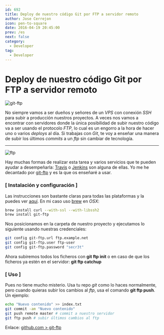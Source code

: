 ```yaml
---
id: 692
title: Deploy de nuestro código Git por FTP a servidor remoto
author: Jose Cerrejon
icon: pen-to-square
date: 2016-04-19 20:45:00
prev: /es
next: false
category:
  - Developer
tag:
  - Developer
---
```


# Deploy de nuestro código Git por FTP a servidor remoto

![git-ftp](/images/2016/04/git-ftp.png)

No siempre vamos a ser dueños y señores de un *VPS* con conexión *SSH* para subir a producción nuestros proyectos. A veces nos vamos a encontrar con servidores donde la única posibilidad de subir nuestro código va a ser usando el protocolo *FTP*, lo cual es un engorro a la hora de hacer uno o varios *deploys* al día. Si trabajas con *Git*, te voy a enseñar una manera de subir los últimos *commits* a un *ftp* sin cambiar de tecnología.

- - -
![ftp](/images/2016/04/ftp.jpg)

Hay muchas formas de realizar esta tarea y varios servicios que te pueden ayudar a desempeñarla: [Travis](https://travis-ci.org/) o [Jenkins](https://jenkins.io) son alguna de ellas. Yo me he decantado por [git-ftp](https://github.com/git-ftp/git-ftp) y es la que os enseñaré a usar.

### [ Instalación y configuración ]

Las instrucciones son bastante claras para todas las plataformas y la puedes ver [aquí](https://github.com/git-ftp/git-ftp/blob/develop/INSTALL.md). En mi caso uso [brew](http://brew.sh/) en *OSX*:

```bash
brew install curl --with-ssl --with-libssh2
brew install git-ftp
```

Nos posicionamos en la carpeta de nuestro proyecto y ejecutamos lo siguiente usando nuestras credenciales:

```bash
git config git-ftp.url ftp.example.net
git config git-ftp.user ftp-user
git config git-ftp.password "secr3t"
```

Ahora subiremos todos los ficheros con **git ftp init** o en caso de que los ficheros ya estén en el servidor: **git ftp catchup**

### [ Uso ]

Pues no tiene mucho misterio. Usa tu repo *git* como lo haces normalmente, pero cuando quieras subir los cambios al *ftp*, usa el comando **git ftp push**. Un ejemplo:

```bash
echo "Nuevo contenido" >> index.txt
git commit -am "Nuevo contenido"
git push remote master # commit a nuestro servidor
git ftp push # subir últimos cambios al ftp
```

Enlace: [github.com > git-ftp](https://github.com/git-ftp/git-ftp)